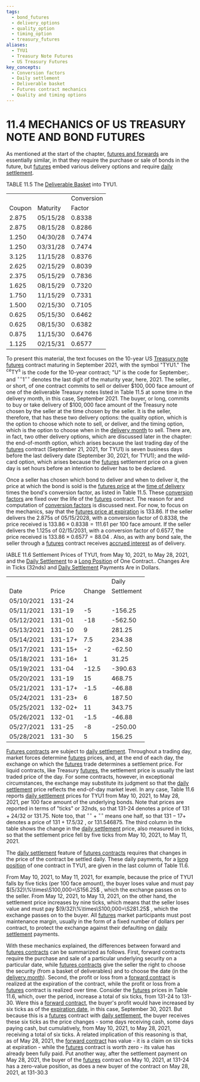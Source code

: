 ```yaml
---
tags:
  - bond_futures
  - delivery_options
  - quality_option
  - timing_option
  - treasury_futures
aliases:
  - TYU1
  - Treasury Note Futures
  - US Treasury Futures
key_concepts:
  - Conversion factors
  - Daily settlement
  - Deliverable basket
  - Futures contract mechanics
  - Quality and timing options
---
```


# 11.4 MECHANICS OF US TREASURY NOTE AND BOND FUTURES  

As mentioned at the start of the chapter, [futures and forwards](../../../Financial%20Engineering/Derivatives/Part%20I%20-%20Forwards%20and%20Futures/Chapter%201%20-%20Derivative%20Securities.md) are essentially similar, in that they require the purchase or sale of bonds in the future, but [futures](../../Financial%20Engineering%20and%20Arbitrage%20in%20the%20Financial%20Markets/PART%20I%20RELATIVE%20VALUE%20BUILDING%20BLOCKS/Chapter%203%20-%20Futures%20Markets/Futures%20Not%20Subject%20to%20Cash-And-Carry.md) embed various delivery options and require [daily settlement](Pricing%20and%20Hedging%20Implications%20of%20Daily%20Sett.md).  

TABLE 11.5 The [Deliverable Basket](.md) into TYU1.   


<html><body><table><tr><td colspan="2"></td><td>Conversion</td></tr><tr><td>Coupon</td><td>Maturity</td><td>Factor</td></tr><tr><td>2.875</td><td>05/15/28</td><td>0.8338</td></tr><tr><td>2.875</td><td>08/15/28</td><td>0.8286</td></tr><tr><td>1.250</td><td>04/30/28</td><td>0.7474</td></tr><tr><td>1.250</td><td>03/31/28</td><td>0.7474</td></tr><tr><td>3.125</td><td>11/15/28</td><td>0.8376</td></tr><tr><td>2.625</td><td>02/15/29</td><td>0.8039</td></tr><tr><td>2.375</td><td>05/15/29</td><td>0.7836</td></tr><tr><td>1.625</td><td>08/15/29</td><td>0.7320</td></tr><tr><td>1.750</td><td>11/15/29</td><td>0.7331</td></tr><tr><td>1.500</td><td>02/15/30</td><td>0.7105</td></tr><tr><td>0.625</td><td>05/15/30</td><td>0.6462</td></tr><tr><td>0.625</td><td>08/15/30</td><td>0.6382</td></tr><tr><td>0.875</td><td>11/15/30</td><td>0.6476</td></tr><tr><td>1.125</td><td>02/15/31</td><td>0.6577</td></tr></table></body></html>  

To present this material, the text focuses on the 10-year US [Treasury note futures](.md) contract maturing in September 2021, with the symbol "TYU1." The ${}^{\mathsf{c e}}\mathsf{T Y}^{\mathsf{s}}$ is the code for the 10-year contract; "U" is the code for September;. and $^{\circ\circ}1^{\circ\circ}$ denotes the last digit of the maturity year, here, 2021. The seller,. or short, of one contract commits to sell or deliver $\$100,000$ face amount of one of the deliverable Treasury notes listed in Table 11.5 at some time in the delivery month, in this case, September 2021. The buyer, or long, commits to buy or take delivery of $\$100,000$ face amount of the Treasury note chosen by the seller at the time chosen by the seller. It is the seller, therefore, that has these two delivery options: the quality option, which is the option to choose which note to sell, or deliver, and the timing option, which is the option to choose when in the [delivery month](../Chapter%2012/One-Month%20SOFR%20Futures.md) to sell. There are, in fact, two other delivery options, which are discussed later in the chapter: the end-of-month option, which arises because the last trading day of the [futures](../../Financial%20Engineering%20and%20Arbitrage%20in%20the%20Financial%20Markets/PART%20I%20RELATIVE%20VALUE%20BUILDING%20BLOCKS/Chapter%203%20-%20Futures%20Markets/Futures%20Not%20Subject%20to%20Cash-And-Carry.md) contract (September 21, 2021, for TYU1) is seven business days before the last delivery date (September 30, 2021, for TYU1); and the wild-card option, which arises because the [futures](../../Financial%20Engineering%20and%20Arbitrage%20in%20the%20Financial%20Markets/PART%20I%20RELATIVE%20VALUE%20BUILDING%20BLOCKS/Chapter%203%20-%20Futures%20Markets/Futures%20Not%20Subject%20to%20Cash-And-Carry.md) settlement price on a given day is set hours before an intention to deliver has to be declared.  

Once a seller has chosen which bond to deliver and when to deliver it, the price at which the bond is sold is the [futures price](Futures%20Price%20and%20the%20Quality%20Option%20Before%20E.md) at the [time of delivery](../../Financial%20Engineering%20and%20Arbitrage%20in%20the%20Financial%20Markets/PART%20I%20RELATIVE%20VALUE%20BUILDING%20BLOCKS/Chapter%201%20-%20Purpose%20and%20Structure%20of%20Financial%20Markets/Transactional%20Structure%20of%20Financial%20Markets.md) times the bond's conversion factor, as listed in Table 11.5. These [conversion factors](.md) are fixed over the life of the [futures](../../Financial%20Engineering%20and%20Arbitrage%20in%20the%20Financial%20Markets/PART%20I%20RELATIVE%20VALUE%20BUILDING%20BLOCKS/Chapter%203%20-%20Futures%20Markets/Futures%20Not%20Subject%20to%20Cash-And-Carry.md) contract. The reason for and computation of [conversion factors](.md) is discussed next. For now, to focus on the mechanics, say that the [futures price at expiration](Cost%20of%20Delivery%20and%20the%20Final%20Settlement%20Pric.md) is 133.86. If the seller delivers the 2.875s of 05/15/2028, with a conversion factor of 0.8338, the price received is $133.86\times{0.8338}=111.61$ per 100 face amount. If the seller delivers the 1.125s of 02/15/2031, with a conversion factor of 0.6577, the price received is $133.86\times0.6577=88.04$ . Also, as with any bond sale, the seller through a [futures](../../Financial%20Engineering%20and%20Arbitrage%20in%20the%20Financial%20Markets/PART%20I%20RELATIVE%20VALUE%20BUILDING%20BLOCKS/Chapter%203%20-%20Futures%20Markets/Futures%20Not%20Subject%20to%20Cash-And-Carry.md) contract receives [accrued interest](../../Financial%20Engineering%20and%20Arbitrage%20in%20the%20Financial%20Markets/PART%20I%20RELATIVE%20VALUE%20BUILDING%20BLOCKS/Chapter%202%20-%20Spot%20Markets/Intra-Year%20Compounding%20and%20Day-Count.md) as of delivery.  

IABLE 11.6 Settlement Prices of TYU1, from May 10, 2021, to May 28, 2021, and the [Daily Settlement](Pricing%20and%20Hedging%20Implications%20of%20Daily%20Sett.md) to a [Long Position](../../../Financial%20Engineering/Derivatives/Part%20I%20-%20Forwards%20and%20Futures/Chapter%204%20-%20Futures:%20Hedging%20and%20Speculation.md) of One Contract.. Changes Are in Ticks (32nds) and [Daily Settlement](Pricing%20and%20Hedging%20Implications%20of%20Daily%20Sett.md) Payments Are in Dollars.   


<html><body><table><tr><td></td><td></td><td></td><td>Daily</td></tr><tr><td>Date</td><td>Price</td><td>Change</td><td>Settlement</td></tr><tr><td>05/10/2021</td><td>131-24</td><td></td><td></td></tr><tr><td>05/11/2021</td><td>131-19</td><td>-5</td><td>-156.25</td></tr><tr><td>05/12/2021</td><td>131-01</td><td>-18</td><td>-562.50</td></tr><tr><td>05/13/2021</td><td>131-10</td><td>9</td><td>281.25</td></tr><tr><td>05/14/2021</td><td>131-17+</td><td>7.5</td><td>234.38</td></tr><tr><td>05/17/2021</td><td>131-15+</td><td>-2</td><td>-62.50</td></tr><tr><td>05/18/2021</td><td>131-16+</td><td>1</td><td>31.25</td></tr><tr><td>05/19/2021</td><td>131-04</td><td>-12.5</td><td>-390.63</td></tr><tr><td>05/20/2021</td><td>131-19</td><td>15</td><td>468.75</td></tr><tr><td>05/21/2021</td><td>131-17+</td><td>-1.5</td><td>-46.88</td></tr><tr><td>05/24/2021</td><td>131-23+</td><td>6</td><td>187.50</td></tr><tr><td>05/25/2021</td><td>132-02+</td><td>11</td><td>343.75</td></tr><tr><td>05/26/2021</td><td>132-01</td><td>-1.5</td><td>-46.88</td></tr><tr><td>05/27/2021</td><td>131-25</td><td>-8</td><td>-250.00</td></tr><tr><td>05/28/2021</td><td>131-30</td><td>5</td><td>156.25</td></tr></table></body></html>  

[Futures contracts](../../../Financial%20Engineering/Mathematics%20of%20the%20Financial%20Markets.md) are subject to [daily settlement](Pricing%20and%20Hedging%20Implications%20of%20Daily%20Sett.md). Throughout a trading day, market forces determine [futures](../../Financial%20Engineering%20and%20Arbitrage%20in%20the%20Financial%20Markets/PART%20I%20RELATIVE%20VALUE%20BUILDING%20BLOCKS/Chapter%203%20-%20Futures%20Markets/Futures%20Not%20Subject%20to%20Cash-And-Carry.md) prices, and, at the end of each day, the exchange on which the [futures](../../Financial%20Engineering%20and%20Arbitrage%20in%20the%20Financial%20Markets/PART%20I%20RELATIVE%20VALUE%20BUILDING%20BLOCKS/Chapter%203%20-%20Futures%20Markets/Futures%20Not%20Subject%20to%20Cash-And-Carry.md) trade determines a settlement price. For liquid contracts, like Treasury [futures](../../Financial%20Engineering%20and%20Arbitrage%20in%20the%20Financial%20Markets/PART%20I%20RELATIVE%20VALUE%20BUILDING%20BLOCKS/Chapter%203%20-%20Futures%20Markets/Futures%20Not%20Subject%20to%20Cash-And-Carry.md), the settlement price is usually the last traded price of the day. For some contracts, however, in exceptional circumstances, the exchange may substitute its judgment so that the [daily settlement](Pricing%20and%20Hedging%20Implications%20of%20Daily%20Sett.md) price reflects the end-of-day market level. In any case, Table 11.6 reports [daily settlement](Pricing%20and%20Hedging%20Implications%20of%20Daily%20Sett.md) prices for TYU1 from May 10, 2021, to May 28, 2021, per 100 face amount of the underlying bonds. Note that prices are reported in terms of "ticks" or 32nds, so that 131-24 denotes a price of $131+24/32$ or 131.75. Note too, that $^{\circ\circ}+{}^{\circ\circ}$ means one half, so that $131{-}17+$ denotes a price of $131+17.5/32$ , or 131.546875. The third column in the table shows the change in the [daily settlement](Pricing%20and%20Hedging%20Implications%20of%20Daily%20Sett.md) price, also measured in ticks, so that the settlement price fell by five ticks from May 10, 2021, to May 11, 2021.  

The [daily settlement](Pricing%20and%20Hedging%20Implications%20of%20Daily%20Sett.md) feature of [futures contracts](../../../Financial%20Engineering/Mathematics%20of%20the%20Financial%20Markets.md) requires that changes in the price of the contract be settled daily. These daily payments, for a [long position](../../../Financial%20Engineering/Derivatives/Part%20I%20-%20Forwards%20and%20Futures/Chapter%204%20-%20Futures:%20Hedging%20and%20Speculation.md) of one contract in TYU1, are given in the last column of Table 11.6.  

From May 10, 2021, to May 11, 2021, for example, because the price of TYU1 falls by five ticks (per 100 face amount), the buyer loses value and must pay $(5/32)\%\times\S100,000=\S156.25$ , which the exchange passes on to the seller. From May 12, 2021, to May 13, 2021, on the other hand, the settlement price increases by nine ticks, which means that the seller loses value and must pay $(9/32)\%\times\S100,000=\S281.25$ , which the exchange passes on to the buyer. All [futures](../../Financial%20Engineering%20and%20Arbitrage%20in%20the%20Financial%20Markets/PART%20I%20RELATIVE%20VALUE%20BUILDING%20BLOCKS/Chapter%203%20-%20Futures%20Markets/Futures%20Not%20Subject%20to%20Cash-And-Carry.md) market participants must post maintenance margin, usually in the form of a fixed number of dollars per contract, to protect the exchange against their defaulting on [daily settlement](Pricing%20and%20Hedging%20Implications%20of%20Daily%20Sett.md) payments.  

With these mechanics explained, the differences between forward and [futures contracts](../../../Financial%20Engineering/Mathematics%20of%20the%20Financial%20Markets.md) can be summarized as follows. First, forward contracts require the purchase and sale of a particular underlying security on a particular date, while [futures contracts](../../../Financial%20Engineering/Mathematics%20of%20the%20Financial%20Markets.md) give the seller the right to choose the security (from a basket of deliverables) and to choose the date (in the [delivery month](../Chapter%2012/One-Month%20SOFR%20Futures.md)). Second, the profit or loss from a [forward contract](../../../Clippings/Forward%20Points%20in%20Currency.md) is realized at the expiration of the contract, while the profit or loss from a [futures](../../Financial%20Engineering%20and%20Arbitrage%20in%20the%20Financial%20Markets/PART%20I%20RELATIVE%20VALUE%20BUILDING%20BLOCKS/Chapter%203%20-%20Futures%20Markets/Futures%20Not%20Subject%20to%20Cash-And-Carry.md) contract is realized over time. Consider the [futures](../../Financial%20Engineering%20and%20Arbitrage%20in%20the%20Financial%20Markets/PART%20I%20RELATIVE%20VALUE%20BUILDING%20BLOCKS/Chapter%203%20-%20Futures%20Markets/Futures%20Not%20Subject%20to%20Cash-And-Carry.md) prices in Table 11.6, which, over the period, increase a total of six ticks, from 131-24 to 131-30. Were this a [forward contract](../../../Clippings/Forward%20Points%20in%20Currency.md), the buyer's profit would have increased by six ticks as of the [expiration date](../../../Financial%20Instruments/Financial%20Derivatives%20and%20Quantitative%20Methods/Risk%20Neutral%20Pricing%20of%20Options.md), in this case, September 30, 2021. But because this is a [futures](../../Financial%20Engineering%20and%20Arbitrage%20in%20the%20Financial%20Markets/PART%20I%20RELATIVE%20VALUE%20BUILDING%20BLOCKS/Chapter%203%20-%20Futures%20Markets/Futures%20Not%20Subject%20to%20Cash-And-Carry.md) contract with [daily settlement](Pricing%20and%20Hedging%20Implications%20of%20Daily%20Sett.md), the buyer receives these six ticks as the price changes - some days receiving cash, some days paying cash, but cumulatively, from May 10, 2021, to May 28, 2021, receiving a total of six ticks. A related implication of this reasoning is that, as of May 28, 2021, the [forward contract](../../../Clippings/Forward%20Points%20in%20Currency.md) has value - it is a claim on six ticks at expiration - while the [futures](../../Financial%20Engineering%20and%20Arbitrage%20in%20the%20Financial%20Markets/PART%20I%20RELATIVE%20VALUE%20BUILDING%20BLOCKS/Chapter%203%20-%20Futures%20Markets/Futures%20Not%20Subject%20to%20Cash-And-Carry.md) contract is worth zero - its value has already been fully paid. Put another way, after the settlement payment on May 28, 2021, the buyer of the [futures](../../Financial%20Engineering%20and%20Arbitrage%20in%20the%20Financial%20Markets/PART%20I%20RELATIVE%20VALUE%20BUILDING%20BLOCKS/Chapter%203%20-%20Futures%20Markets/Futures%20Not%20Subject%20to%20Cash-And-Carry.md) contract on May 10, 2021, at 131-24 has a zero-value position, as does a new buyer of the contract on May 28, 2021, at 131-30.3  